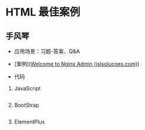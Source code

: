 # HTML 最佳案例

## 手风琴

- 应用场景：习题-答案、Q&A

- [案例]([Welcome to Nginx Admin (jslsolucoes.com)](http://ng-admin.jslsolucoes.com/index.html))

- 代码

1. JavaScript

```html
```

2. BootStrap

```html

```

3. ElementPlus

```html
```

